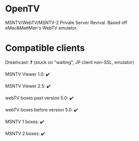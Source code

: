 # OpenTV
MSNTV/WebTV/MSNTV-2 Private Server Revival. Based off eMac&amp;MattMan's WebTV emulator.
# Compatible clients
Dreamcast: ❓ (stuck on "waiting", JP client non-SSL, emulator)

MSNTV Viewer 1.0: ✔️

MSNTV Viewer 2.5: ✔️

webTV boxes past version 5.0: ✔️

webTV boxes before version 5.0: ✔️

MSNTV 1 boxes: ✔️

MSNTV 2 boxes: ✔️